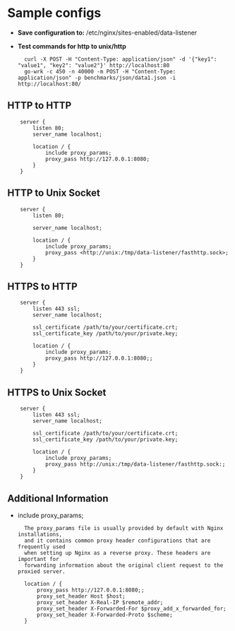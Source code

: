 # Sample configs

- **Save configuration to:** /etc/nginx/sites-enabled/data-listener

- **Test commands for http to unix/http**

        curl -X POST -H "Content-Type: application/json" -d '{"key1": "value1", "key2": "value2"}' http://localhost:80
        go-wrk -c 450 -n 40000 -m POST -H "Content-Type: application/json" -p benchmarks/json/data1.json -i http://localhost:80/

## HTTP to HTTP

        server {
            listen 80;
            server_name localhost;

            location / {
                include proxy_params;
                proxy_pass http://127.0.0.1:8080;
            }
        }

## HTTP to Unix Socket

        server {
            listen 80;

            server_name localhost;

            location / {
                include proxy_params;
                proxy_pass <http://unix:/tmp/data-listener/fasthttp.sock>;
            }
        }

## HTTPS to HTTP

        server {
            listen 443 ssl;
            server_name localhost;
        
            ssl_certificate /path/to/your/certificate.crt;
            ssl_certificate_key /path/to/your/private.key;
        
            location / {
                include proxy_params;
                proxy_pass http://127.0.0.1:8080;;
            }
        }

## HTTPS to Unix Socket

        server {
            listen 443 ssl;
            server_name localhost;

            ssl_certificate /path/to/your/certificate.crt;
            ssl_certificate_key /path/to/your/private.key;

            location / {
                include proxy_params;
                proxy_pass http://unix:/tmp/data-listener/fasthttp.sock:;
            }
        }

## Additional Information

- include proxy_params;

        The proxy_params file is usually provided by default with Nginx installations,
        and it contains common proxy header configurations that are frequently used
        when setting up Nginx as a reverse proxy. These headers are important for
        forwarding information about the original client request to the proxied server.

        location / {
            proxy_pass http://127.0.0.1:8080;;
            proxy_set_header Host $host;
            proxy_set_header X-Real-IP $remote_addr;
            proxy_set_header X-Forwarded-For $proxy_add_x_forwarded_for;
            proxy_set_header X-Forwarded-Proto $scheme;
        }
